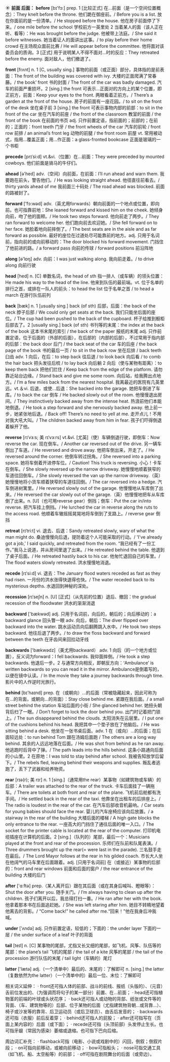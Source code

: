 ☀ <span class="category">**前面 后面：**</span>
<span class="vocabulary">**before**</span> [bɪ'fɔ:] 
<span class="definition">prep. 1 [比较正式] 在…前面（是一个空间位置概念）：</span>They knelt before the throne. 他们跪在御座前。/ Before you is a list. 放在你面前的是一份清单。/ He stopped before the house. 他在房子前面停了下来。/ one mile before the school 学校前方一英里处 <span class="definition">2 当着某人的面（该人正在听、看等）：</span>He was brought before the judge. 他被带上法庭。/ She said it before witnesses. 她当着证人的面讲出这事。/ to play before their home crowd 在主场观众面前比赛 / He will appear before the committee. 他将面对该委员会的质询。<span class="definition">3 [正式] 用于说明某人不得不面对…时的反应：</span>They retreated before the enemy. 面对敌人，他们撤退了。

<span class="vocabulary">**front**</span> [frʌnt] 
<span class="definition">n. 1 [C, usually sing.] 事物的前面（或正面）部分，具体指的是前表面：</span>The front of the building was covered with ivy. 大楼的正面爬满了常春藤。/ the book’ front 书的封面 / The front of the car was badly damaged. 汽车的前面严重损坏。<span class="definition">2 [sing.] the front 可表示…正面对的方向上的某个位置，即正前方，前面：</span>Keep your eyes to the front. 两眼看着正前方。/ There’s a garden at the front of the house. 房子的前面有一座花园。/ to sit on the front of the desk 坐在桌子前 <span class="definition">3 [sing.] the front 可表示事物内部的前部：</span>to sit in the front of the car 坐在汽车的前座 / the front of the classroom 教室的前面 / the front of the book 在前面的书页 <span class="definition">adj. 只作前置定语，指前面的；前部的；在前的；正面的：</span>front teeth 门牙 / the front wheels of the car 汽车的前轮 / front row 前排 / an animal’s front leg 动物的前腿 / the front room 前屋 <span class="definition">vt. 常用被动式，指用…覆盖正面；用…作正面：</span>a glass-fronted bookcase 正面是玻璃的一个书柜    
           
<span class="vocabulary">**precede**</span> [prɪˈsi:d]
<span class="definition">vt.&vi.（位置）在…前面：</span>They were preceded by mounted cowboys. 他们前面是骑马的牛仔们。

<span class="vocabulary">**ahead**</span> [ə'hed] 
<span class="definition">adv.（空间）向前面，在前面：</span>I’ll run ahead and warn them. 我要跑在前头，警告他们。/ He was looking straight ahead. 他径直往前看去。/ thirty yards ahead of me 我前面三十码处 / The road ahead was blocked. 前面的路被封了。 

<span class="vocabulary">**forward**</span> ['fɔ:wəd] 
<span class="definition">adv.（英尤用forwards）朝向前面的一个地点或位置，即向前。也可指靠前地：</span>She leaned forward and kissed him on the cheek. 她倾身向前，吻了他的面颊。/ He took two steps forward. 他向前走了两步。/ They ran forward to welcome her. 他们跑向前去欢迎她。/ She fell forward on to her face. 她脸着地向前摔倒了。/ The best seats are in the aisle and as far forward as possible. 最好的座位在过道处尽可能靠前的地方。<span class="definition">adj. 只用于名词前，指向前的或向前移动的：</span>The door blocked his forward movement. 门挡住了他前进的路。/ a forward pass 向前的传球 / forward positions 前沿阵地

<span class="vocabulary">**along**</span> [ə'lɒŋ] 
<span class="definition">adv. 向前：</span>I was just walking along. 我向前走着。/ to drive along 向前行驶

<span class="vocabulary">**head**</span> [hed] 
<span class="definition">n. [C] 单数名词，the head of sth 指一排人（或车辆）的领头位置：</span>He made his way to the head of the line. 他来到队伍的最前端。<span class="definition">vt. 位于名单的排行之首，或排在一队人的前头：</span>to head the list 位于名单之首 / to head a march 在游行队伍前列

<span class="vocabulary">**back**</span> [bæk] 
<span class="definition">n. 1 [usually sing.] back (of sth) 后部，后面：</span>the back of the neck 脖子后部 / We could only get seats at the back. 我们只能坐后面的座位。/ The cup had been pushed to the back of the cupboard. 杯子给推到橱柜后部去了。<span class="definition">2 [usually sing.] back (of sth) 书刊等的末尾：</span>the index at the back of the book 这本书末尾的索引 / the back of the paper 报纸的末尾 <span class="definition">adj. 只作前置定语，位于后面的（外部的后面），在后部的（内部的后部），不过常用于指内部的后部：</span>the back door 后门 / the back seat of the car 车的后座 / the back page of the book 书的最后一页 / to sit in the back row 坐在后排 / back teeth 臼齿 <span class="definition">adv. 1 向后，在后：</span>to step back 往后退 / to look back 向后看 / to comb the hair back 把头发往后梳 / to lay back 向后躺 <span class="definition">2 向后（使与某物有距离）：</span>to keep them back 把他们拦住 / Keep back from the edge of the platform. 请勿靠近站台边缘。/ Stand back and give me some room. 向后站，给我腾出点地方。/ I’m a few miles back from the nearest hospital. 我离最近的医院有几英里远。<span class="definition">vt.＆vi. 后退，或使…后退：</span>She backed into the garage. 她把车倒进了车库。/ to back the car 倒车 / He backed slowly out of the room. 他慢慢退出房间。/ They instinctively backed away from the intense heat. 热浪前他们本能地倒退。/ He took a step forward and she nervously backed away. 他上前一步，她紧张地后退。/ Back off! There’s no need to yell at me. 走开点儿！不用对我大吼大叫。/ The children backed away from him in fear. 孩子们吓得倒退着躲开了他。
        
<span class="vocabulary">**reverse**</span> [rɪˈvɜ:s; 美 rɪˈvɜ:rs]
<span class="definition">vt.&vi. [尤英]（使）车辆倒退行驶，即倒车：</span>Now reverse the car. 现在倒车。/ Another car reversed out of the drive. 另一辆车倒出了车道。/ He reversed and drove away. 他把车倒出来，开走了。/ He reversed around the corner. 他倒车转过拐角。/ She reversed into a parking space. 她将车倒着开进停车位。/ Caution! This truck is reversing. 小心！卡车在倒车。/ She slowly reversed up the narrow driveway. 她慢慢地顺着狭窄的车道往回倒车。/ She slowly reversed the van up the narrow driveway.（英）她慢慢地将小货车顺着狭窄的车道往回倒。/ The car reversed into a hedge. 汽车倒进树篱里。/ He reversed slowly out of the garage. 他慢慢地从车库倒了出来。/ He reversed the car slowly out of the garage.（英）他慢慢地把车从车库倒了出来。<span class="definition">n. [U]（也可用reverse gear）倒挡；倒车：</span>Put the car in/into reverse. 把汽车挂上倒挡。/ He lurched the car in reverse along the ruts to the access road. 他顺着车辙摇摇晃晃地将车倒到了支路上。/ reverse gear 倒挡

<span class="vocabulary">**retreat**</span> [rɪˈtri:t]
<span class="definition">vi. 退去、后退：</span>Sandy retreated slowly, wary of what the man might do. 桑迪慢慢向后退，提防着这个人可能采取的行动。/ 'I've already got a job,' I said quickly, and retreated from the room. “我已经有了一份工作。”我马上说道，并从房间里退了出来。/ He retreated behind the table. 他退到了桌子后面。/ He retreated hastily back to his car. 他匆忙退回自己的车里。/ The flood waters slowly retreated. 洪水慢慢地消退。
           
<span class="vocabulary">**recede**</span> [rɪˈsi:d]
<span class="definition">vi. 退去：</span>The January flood waters receded as fast as they had risen. 一月份的洪水涨得快退得也快。/ The water receded back to its mysterious depths. 水退回到神秘的深处。
           
<span class="vocabulary">**recession**</span> [rɪˈseʃn]
<span class="definition">n. [U] [正式]（从先前的位置）退后、撤回：</span>the gradual recession of the floodwater 洪水的渐渐消退

<span class="vocabulary">**backward**</span> ['bækwəd] 
<span class="definition">adj. 只用于名词前，向后的，朝后的；向后移动的：</span>a backward glance 回头瞥一眼 <span class="definition">adv. 向后，朝后：</span>The diver flipped over backward into the water. 跳水运动员向后翻腾跳入水中。/ He took two steps backward. 他往后退了两步。/ to draw the floss backward and forward between the teeth 在牙齿间来回拉动牙线  

<span class="vocabulary">**backwards**</span> ['bækwədz]（美尤用backward）
<span class="definition">adv. 1 向后（的一个地方或位置），反义词为forward：</span>I fell backwards. 我仰面摔倒。/ He took a step backwards. 他退后一步。<span class="definition">2 与通常方向相反，即朝反方向：</span>‘Ambulance’ is written backwards so you can read it in the mirror. Ambulance是倒着写的，以便在镜中认读。/ In the movie they take a journey backwards through time. 影片中的人作逆时光旅行。

<span class="vocabulary">**behind**</span> [bɪ'haɪnd] 
<span class="definition">prep. 在（或朝向）…的后面（常被隐藏起来，因此可称为在…的背面，或朝向…的背面）：</span>Stay close behind me. 紧跟在我后面。/ a small street behind the station 车站后面的小街 / She glanced behind her. 她扭头朝背后扫了一眼。/ Don’t forget to lock the door behind you. 出门时记着把门锁上。/ The sun disappeared behind the clouds. 太阳消失在云层里。/ I put one of the cushions behind his head. 我把其中一个垫子放在了他脑后。/ He was sitting behind a desk. 他坐在一张书桌后面。<span class="definition">adv. 1 在（或向）…的后面；在后面较远处：</span>to run behind Tom 跟在汤姆后面跑 / The others are a long way behind. 其余的人远远地落在后面。/ He was shot from behind as he ran away. 他逃跑时后背中了弹。/ The path leads into the hills behind. 这条小路通向后面的小山里。<span class="definition">2 在原地：</span>I was told to stay behind after school. 我被告知放学后留下。/ The rebels fled, leaving behind their weapons and supplies. 叛乱者逃跑了，丢下了武器和给养物资。
           
<span class="vocabulary">**rear**</span> [rɪə(r); 美 rɪr]
<span class="definition">n. 1 [sing.]（通常用the rear）某事物（如建筑物或车辆）的后部：</span>A trailer was attached to the rear of the truck. 卡车后面挂了一辆拖车。/ There are toilets at both front and rear of the plane. 飞机前后舱都有洗手间。/ He settled back in the rear of the taxi. 他靠坐在出租车的后排座上。/ The radio is loudest in the rear of the car. 在汽车后部收音机最响。/ Car seats for young babies should face the rear. 婴儿的汽车座椅应该向后放置。/ a stairway in the rear of the building 大楼后面的楼梯 / A high gate blocks the only entrance to the rear. 一座高大的门挡住了通往后面的唯一入口。/ The socket for the printer cable is located at the rear of the computer. 打印机电缆插座在计算机的后面。<span class="definition">2 [sing.]（队列的）尾部，最后一个：</span>Musicians played at the front and rear of the procession. 乐师们在队前和队尾表演。/ Three drummers brought up the rear(= were last in the parade). 三名鼓手走在最后。/ The Lord Mayor follows at the rear in his gilded coach. 市长大人坐在他阔气的马车里在后面跟着。<span class="definition">adj. [只用于名词前] 在（或接近）某事物的后部的：</span>front and rear windows 前面和后面的窗户 / the rear entrance of the building 大楼的后门

<span class="vocabulary">**after**</span> ['ɑːftə] 
<span class="definition">prep.（某人离开后）跟在其后面（或在其身后喊叫、瞪眼等）：</span>Shut the door after you. 随手关门。/ I’m always having to clean up after the children. 孩子们离开以后，我总得打扫一番。/ He ran after her with the book. 他拿着那本书在后面追赶她。/ She was left staring after him. 她目不转睛地望着他离去的背影。/ “Come back!” he called after me.“回来！”他在我身后冲我喊。

<span class="vocabulary">**under**</span> ['ʌndə] 
<span class="definition">adj. 只作前置定语，较低的；下面的：</span>the under layer 下面的一层 / the under surface of a leaf 叶子的背面

<span class="vocabulary">**tail**</span> [teɪl] 
<span class="definition">n. [C] 某事物的尾部，尤指又长又细的尾部，如飞机、风筝、队伍等的尾部：</span>the plane’s tail 飞机的尾部 / the tail of a kite 风筝的尾部 / the tail of the procession 游行队伍的末尾 / tail light（车辆的）尾灯 

<span class="vocabulary">**latter**</span> ['lætə] 
<span class="definition">adj.（一个清单中）最后的、末尾的：</span>了解即可 <span class="definition">n. [sing.] the latter（复数依然为the latter）（一个清单中的）最后一位、末位：</span>了解即可

相关词义延伸：
· front还可指人体的前部、战斗的前线、报纸（头版的）、（元音）舌前位发出的、（为强调而将句子的某一部分）前置、在…前面；
· head还可指植物茎的前端的叶球或头状花序；
· back还可指人或动物的背部、纸张或文件等的背面、（车、建筑物等的）后部、位于某物的后面（尤指建筑物背朝…或背靠…）、椅子或沙发等的靠背、后卫运动员（或后卫球员）、由舌后发音的；
· backwards还可指（衣服）前后反着穿；
· behind还可指人的屁股；
· after还可指写在（页面上某内容的）后面（或下面）；
· recede还可指（头顶前部）头发停止生长。也可指牙龈（常因为感染）萎缩或退缩。也可指下巴向后缩。

周边词汇补充：
· flashback可指（电影、小说或戏剧中的）闪回，倒叙；倒叙片段；
· on可指向前移动，或被向前移动；
· bow可指船头；
· nose可指交通工具（如飞机、船、太空船等）的前部；
· off可指在剧院舞台的后面（或旁边）。
